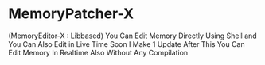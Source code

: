 # MemoryPatcher-X
(MemoryEditor-X : Libbased) You Can Edit Memory Directly Using Shell and You Can Also Edit in Live Time Soon I Make 1 Update After This You Can Edit Memory In Realtime Also Without Any Compilation
